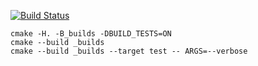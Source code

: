 [![Build Status](https://travis-ci.org/MWildFire/vector_example.svg?branch=master)](https://travis-ci.org/MWildFire/vector_example)

```
cmake -H. -B_builds -DBUILD_TESTS=ON
cmake --build _builds
cmake --build _builds --target test -- ARGS=--verbose
```
